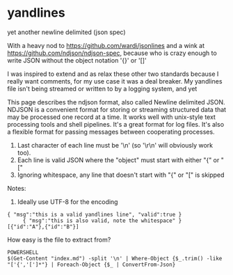 # yandlines

yet another newline delimited (json spec)

With a heavy nod to https://github.com/wardi/jsonlines and a wink at https://github.com/ndjson/ndjson-spec, because who is crazy enough to write JSON without the object notation '{}' or '[]'

I was inspired to extend and as relax these other two standards because I really want comments, for my use case it was a deal breaker. My yandlines file isn't being streamed or written to by a logging system, and yet 

This page describes the ndjson format, also called Newline delimited JSON. NDJSON is a convenient format for storing or streaming structured data that may be processed one record at a time. It works well with unix-style text processing tools and shell pipelines. It's a great format for log files. It's also a flexible format for passing messages between cooperating processes.

1. Last character of each line must be '\n' (so '\r\n' will obviously work too).
2. Each line is valid JSON where the "object" must start with either "{" or "["
3. Ignoring whitespace, any line that doesn't start with "{" or "[" is skipped

Notes: 
1. Ideally use UTF-8 for the encoding

```
{ "msg":"this is a valid yandlines line", "valid":true }
     { "msg":"this is also valid, note the whitespace" }
[{"id":"A"},{"id":"B"}]
```

How easy is the file to extract from?

```
POWERSHELL
$(Get-Content "index.md") -split '\n' | Where-Object {$_.trim() -like "['{','[']*"} | Foreach-Object {$_ | ConvertFrom-Json} 

```

